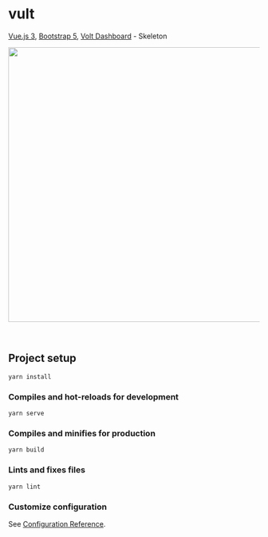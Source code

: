 # vult

[Vue.js 3](https://v3.vuejs.org/), [Bootstrap 5](v5.getbootstrap.com/), [Volt Dashboard](https://github.com/themesberg/volt-bootstrap-5-dashboard) - Skeleton
</br>
<p align="center">
   <img src="https://raw.githubusercontent.com/aasumitro/vult/master/src/assets/img/mockup-presentation.png" width="550">
</p>
</br>

## Project setup
```
yarn install
```

### Compiles and hot-reloads for development
```
yarn serve
```

### Compiles and minifies for production
```
yarn build
```

### Lints and fixes files
```
yarn lint
```

### Customize configuration
See [Configuration Reference](https://cli.vuejs.org/config/).
